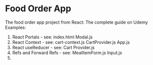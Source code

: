 # Food Order App
The food order app project from React: The complete guide on Udemy
Examples:
1) React Portals - see: index.html Modal.js
2) React Context - see: cart-context.js CartProvider.js App.js
3) React useReducer - see: Cart Provider.js
4) Refs and Forward Refs - see: MealItemForm.js Input.js
5) 
